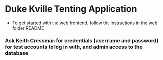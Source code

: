 # Duke Kville Tenting Application

* To get started with the web frontend, follow the instructions in the web folder README

### Ask Keith Cressman for credentials (username and password) for test accounts to log in with, and admin access to the database
